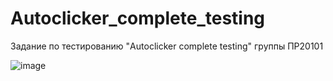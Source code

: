 # Autoclicker_complete_testing
Задание по тестированию "Autoclicker complete testing" группы ПР20101

![image](https://github.com/AGHETTOCHRISTMASCAROL/Autoclicker_complete_testing/assets/99495772/7033e46e-6bdc-4ec0-89f4-fe96064d4f00)
